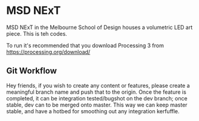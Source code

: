 MSD NExT
====

MSD NExT in the Melbourne School of Design houses a volumetric LED art piece. This is teh codes.

To run it's recommended that you download Processing 3 from https://processing.org/download/ 

Git Workflow
--

Hey friends, if you wish to create any content or features, please create a meaningful branch name and push that to the origin. Once the feature is completed, it can be integration tested/bugshot on the dev branch; once stable, dev can to be merged onto master. This way we can keep master stable, and have a hotbed for smoothing out any integration kerfuffle.
